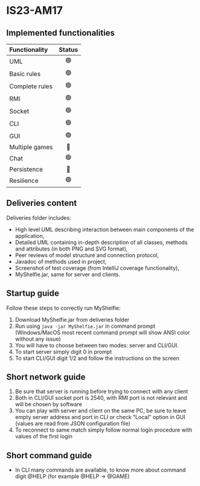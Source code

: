 # IS23-AM17

## Implemented functionalities
| Functionality | Status |
|:-----------------------|:------------------------------------:|
| UML |🟢| 
| Basic rules |🟢|
| Complete rules |🟢|
| RMI |🟢|
| Socket |🟢|
| CLI |🟢|
| GUI |🟢|
| Multiple games |🔴|
| Chat |🟢|
| Persistence |🔴|
| Resilience |🟢|

## Deliveries content
Deliveries folder includes:
* High level UML describing interaction between main components of the application,
* Detailed UML containing in-depth description of all classes, methods and attributes (in both PNG and SVG format),
* Peer reviews of model structure and connection protocol,
* Javadoc of methods used in project,
* Screenshot of test coverage (from IntelliJ coverage functionality),
* MyShelfie.jar, same for server and clients.

## Startup guide
Follow these steps to correctly run MyShelfie:
1. Download MyShelfie.jar from deliveries folder
2. Run using `java -jar MyShelfie.jar` in command prompt (Windows/MacOS most recent command prompt will show ANSI color without any issue)
3. You will have to choose between two modes: server and CLI/GUI. 
4. To start server simply digit 0 in prompt
5. To start CLI/GUI digit 1/2 and follow the instructions on the screen

## Short network guide
1. Be sure that server is running before trying to connect with any client
2. Both in CLI/GUI socket port is 2540, with RMI port is not relevant and will be chosen by software
3. You can play with server and client on the same PC, be sure to leave empty server address and port in CLI or check "Local" option in GUI (values are read from JSON configuration file)
4. To reconnect to same match simply follow normal login procedure with values of the first login

## Short command guide
* In CLI many commands are available, to know more about command digit @HELP (for example @HELP -> @GAME)
